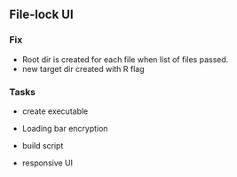## File-lock UI


### Fix

- Root dir is created for each file when list of files passed.
- new target dir created with R flag

### Tasks

- create executable
- Loading bar encryption
- build script

- responsive UI




